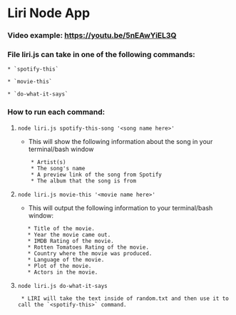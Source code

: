 # Liri Node App


### Video example: https://youtu.be/5nEAwYiEL3Q


### File liri.js can take in one of the following commands:

    * `spotify-this`

    * `movie-this`

    * `do-what-it-says`


### How to run each command:

1. `node liri.js spotify-this-song '<song name here>'`

    * This will show the following information about the song in your terminal/bash window

    ```
        * Artist(s)
        * The song's name
        * A preview link of the song from Spotify
        * The album that the song is from
    ```


2. `node liri.js movie-this '<movie name here>'`

    * This will output the following information to your terminal/bash window:

     ```
        * Title of the movie.
        * Year the movie came out.
        * IMDB Rating of the movie.
        * Rotten Tomatoes Rating of the movie.
        * Country where the movie was produced.
        * Language of the movie.
        * Plot of the movie.
        * Actors in the movie.
     ```


3. `node liri.js do-what-it-says`

        * LIRI will take the text inside of random.txt and then use it to call the `<spotify-this>` command.
